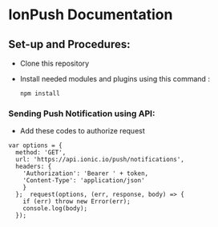 # IonPush Documentation

## Set-up and Procedures:
- Clone this repository
- Install needed modules and plugins using this command : 

  `npm install`


### Sending Push Notification using API:
- Add these codes to  authorize request

```node
var options = {
  method: 'GET',
  url: 'https://api.ionic.io/push/notifications',
  headers: {
    'Authorization': 'Bearer ' + token,
    'Content-Type': 'application/json'
    }
  };  request(options, (err, response, body) => {
    if (err) throw new Error(err);
    console.log(body);
  });
```


